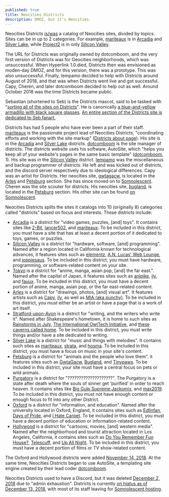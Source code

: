 ```yaml
---
published: true
title: Neocities Districts
description: DMOZ, but it's Neocities.
---
```


Neocities Districts [is/was](# "currently on hiatus") a catalog of Neocities sites, divided by topics. Sites can be in up to 2 categories. For example, [mariteaux](//mariteaux.neocities.org) is in [Arcadia][] and [Silver Lake][], while [Project2](//project2.neocities.org) is in only [Silicon Valley][].

The URL for Districts was originally owned by dotcomboom, and the very first version of Districts was for Geocities neighborhoods, which was unsuccessful. When Hyperlink 1.0 died, Districts then was envisioned as moden-day DMOZ, and for this version, there was a prototype. This was also unsuccessful. Finally, lempamo decided to help with Districts around August of 2018, and that was when Districts went live and got successful. Capy, Cheren, and later dotcomboom decided to help out as well. Around October 2018 was the time Districts became public.

Sebastian (shortened to Seb) is the Districts mascot, said to be tasked with "[sorting all of the sites on Districts](https://districts.neocities.org/about/)". He is canonically [a blue-and-yellow armadillo with black square glasses](https://districts.neocities.org/images/staff/seb.png). [An entire section of the Districts site is dedicated to Seb fanart.](https://districts.neocities.org/fanart/)

Districts has had 5 people who have ever been a part of their staff. [mariteaux](https://mariteaux.neocities.org/) is the passionate project lead of Neocities Districts, "coordinating efforts and working with the site markup" ([Districts about page](https://districts.neocities.org/about/)). His site is in the [Arcadia][] and [Silver Lake][] districts. [dotcomboom](https://dotcomboom.somnolescent.net "originally dotcomboom.neocities.org") is the site manager of districts. The districts website uses his software, AutoSite, which "helps you keep all of your website's pages in the same basic template" ([dotcomboom](https://github.com/dotcomboom/AutoSite#readme), 1). His site was in the [Silicon Valley](https://districts.neocities.org/silicon-valley "While his site remains linked, it is no longer online.") district. [lempamo](https://lempamo.neocities.org) was the miscellaneous and backup programmer of districts. He left and was kicked out of districts, and the discord server respectively due to ideological differences. Capy was an artist for Districts. Her neocities site, [gwtagacw](https://gwtagacw.neocities.org), is located in the [Arles][] and [Petsburg][] section. She has since moved on to [Somnolescent](https://capy.somnolescent.net). Cheren was the site scouter for districts. His neocities site, [bugland](https://bugland.neocities.org), is located in the [Petsburg][] section. His other site can be found [on Somnolescent](https://cheren.somnolescent.net).

Neocities Districts splits the sites it catalogs into 10 (originally 8) categories called "districts" based on focus and interests. These districts include:

 - [Arcadia][] is a district for "video games, puzzles, [and] toys". It contains sites like [2-Bit](https://2bit.neocities.org/), [lancer502](https://lancer502.neocities.org/), and [mariteaux](https://mariteaux.neocities.org/). To be included in this district, you must have a site that has at least a decent portion of it dedicated to toys, games, or puzzles.
 - [Silicon Valley][] is a district for "hardware, software, [and] programming". Named after a region located in California known for technological advances, it features sites such as [elementz](https://elementz.neocities.org), [A.N. Lucas' Web Lounge](https://anlucas.neocities.org/), and [joppiesaus](https://joppiesaus.neocities.org). To be included in this district, you must have hardware, programming, or software-related content on your site.
 - [Tokyo][] is a district for "anime, manga, asian pop, [and] the far east.". Named after the capital of Japan, it features sites such as [anipike](https://anipike.neocities.org), [ily](https://ily.neocities.org), and [fauux](https://fauux.neocities.org). To be included in this district, you must have a decent portion of anime, manga, asian pop, or the far east-related content.
 - [Arles][] is a district for "drawings, photos, [and] visual art". It features artists such as [Capy](https://gwtagacw.neocities.org/), [ily](https://ily.neocities.org/), as well as [MIA (aka punchy)](https://punchy.neocities.org/). To be included in this district, you must either be an artist or have a page that is a work of art itself.
 - [Stratford-upon-Avon](https://districts.neocities.org/stratford/) is a district for "writing, and the writers who write it". Named after Shakespeare's hometown, it is home to such sites as [Rainstorms in July](https://rainstormsinjuly.co/), [The International OwlTech Initiative](https://owltech.neocities.org/), and [these caverns called home](https://cavernscalledhome.neocities.org/). To be included in this district, you must write things and/or have a site dedicated to writing.
 - [Silver Lake][] is a district for "music and things with melodies". It contains such sites as [mariteaux](https://mariteaux.neocities.org/), [strata](https://strata.neocities.org/), and [hosma](hosma.neocities.org). To be included in this district, you must have a focus on music in your site's content.
 - [Petsburg][] is a district for "animals and the people who love them". it features sites such as [GwtaGacw](https://gwtagacw.neocities.org/), [Bugland](https://bugland.neocities.org/), and   [Tinypaws](https://tinypaws.neocities.org/). To be included in this district, your site must have a central focus on pets or wild animals.
 - [Purgatory][] is a district for "????????????????????". The Purgatory is a state after death where the souls of sinner get ‘purified’ in order to reach heaven. It contains sites like [Big Gulp Supreme](https://biggulpsupreme.neocities.org/),[Jackomix](https://jackomix.neocities.org/), and [max2019](https://max2019.neocities.org/). To be included in this district, you must not have enough content or enough focus to fit into any other District.
  - [Oxford][] is a district for "information, and education". Named after the university located in Oxford, England, it contains sites such as [Edlinfan](https://edlinfan.neocities.org/), [Days of Pride](https://daysofpride.neocities.org/), and [I Hate Carpet](https://ihatecarpet.neocities.org/). To be included in this district, you must have a decent portion of education or information-related content.
  - [Hollywood][] is a district for "cartoons, movies, [and] western media". Named after the neighborhood and tourist attraction located in Los Angeles, California, it contains sites such as [Do You Remember Fun House?](https://doyourememberfunhouse.neocities.org/), [Telescuff](https://telescuff.neocities.org/), and [Up All Night](https://upallnight.neocities.org/). To be included in this district, you must have a decent portion of films or TV show-related content.

The Oxford and Hollywood districts were added [November 14, 2018](https://districts.neocities.org/updates/#nov04). At the same time, Neocities Districts began to use AutoSite, a templating site engine created by their lead coder [dotcomboom](https://dotcomboom.neocities.org/).

Neocities Districts used to have a Discord, but it was deleted [December 2, 2018](//districts.neocities.org/updates/#dec02) due to "admin exhaustion". Districts is currently [on hiatus as of December 13, 2018](//districts.neocities.org/updates/#dec13), with most of its staff leaving for [Somnolescent hosting](//somnolescent.net).

[Arcadia]: <https://districts.neocities.org/arcadia/>
[Silicon Valley]: <https://districts.neocities.org/silicon/>
[Silver Lake]: <https://districts.neocities.org/silver-lake/>
[Tokyo]: <https://districts.neocities.org/tokyo>
[Arles]: <https://districts.neocities.org/arles/>
[Petsburg]: <https://districts.neocities.org/petsburg/>
[Purgatory]: <https://districts.neocities.org/purgatory/>
[Oxford]: <https://districts.neocities.org/oxford>
[Hollywood]: <https://districts.neocities.org/hollywood>
